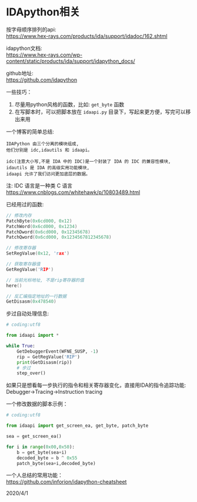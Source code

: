 # IDApython相关

按字母顺序排列的api:  
https://www.hex-rays.com/products/ida/support/idadoc/162.shtml  

idapython文档:  
https://www.hex-rays.com/wp-content/static/products/ida/support/idapython_docs/  

github地址:  
https://github.com/idapython  

一些技巧：  
1. 尽量用python风格的函数，比如: `get_byte` 函数
2. 在写脚本时，可以把脚本放在 `idaapi.py` 目录下，写起来更方便，写完可以移出来用


一个博客的简单总结:  
```
IDAPython 由三个分离的模块组成,
他们分别是 idc,idautils 和 idaapi。

idc(注意大小写,不是 IDA 中的 IDC)是一个封装了 IDA 的 IDC 的兼容性模块,
idautils 是 IDA 的高级实用功能模块,
idaapi 允许了我们访问更加底层的数据。
```
注: IDC 语言是一种类 C 语言  
https://www.cnblogs.com/whitehawk/p/10803489.html  


已经用过的函数:  
```c
// 修改内存
PatchByte(0x6cd000, 0x12)
PatchWord(0x6cd000, 0x1234)
PatchDword(0x6cd000, 0x12345678)
PatchQword(0x6cd000, 0x1234567812345678)

// 修改寄存器
SetRegValue(0x12, 'rax')

// 获取寄存器值
GetRegValue('RIP')

// 当前光标地址, 不是rip寄存器的值
here()

// 反汇编指定地址的一行数据
GetDisasm(0x478540)
```


步过自动处理信息:  
```python
# coding:utf8

from idaapi import *

while True:
    GetDebuggerEvent(WFNE_SUSP, -1) 
    rip = GetRegValue('RIP')
    print(GetDisasm(rip))
    # 步过
    step_over()
```
如果只是想看每一步执行的指令和相关寄存器变化，直接用IDA的指令追踪功能:  
Debugger->Tracing->Instruction tracing  


一个修改数据的脚本示例：  
```python
# coding:utf8

from idaapi import get_screen_ea, get_byte, patch_byte

sea = get_screen_ea()

for i in range(0x00,0x50):
    b = get_byte(sea+i)
    decoded_byte = b ^ 0x55
    patch_byte(sea+i,decoded_byte)
```


一个人总结的常用功能：  
https://github.com/inforion/idapython-cheatsheet  


2020/4/1  
